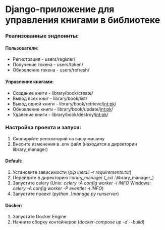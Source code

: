 # Django-приложение для управления книгами в библиотеке
### Реализованные эндпоинты:
#### Пользователи:
* Регистрация - users/register/
* Получение токена - users/token/
* Обновление токена - users/refresh/
#### Управление книгами:
* Создание книги - library/book/create/
* Вывод всех книг - library/book/list/
* Вывод одной книги - library/book/retrieve/<int:pk>/
* Обновление книги - library/book/update/<int:pk>/
* Удаление книги - library/book/destroy/<int:pk>/
### Настройка проекта и запуск:
1. Скопируйте репозиторий на вашу машину
2. Внесите изменения в .env файл (находится в директории library_manager)
#### Default:
1. Установите зависимости (_pip install -r requirements.txt_)
2. Перейдите в директорию library_manager (_cd .\library_manager\_)
3. Запустите celery (Unix: _celery -A config worker -l INFO_ Windows: _celery -A config worker -P eventlet -l INFO_)
4. Запустите проект (_python .\manage.py runserver_)
#### Docker:
1. Запустите Docker Engine
2. Начните сборку контейнеров (_docker-compose up -d --build_)